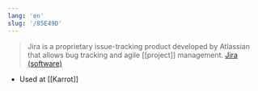 ```yaml
---
lang: 'en'
slug: '/85E49D'
---
```


> Jira is a proprietary issue-tracking product developed by Atlassian that allows bug tracking and agile [[project]] management. [Jira (software)](<https://en.wikipedia.org/wiki/Jira_(software)>)

- Used at [[Karrot]]
